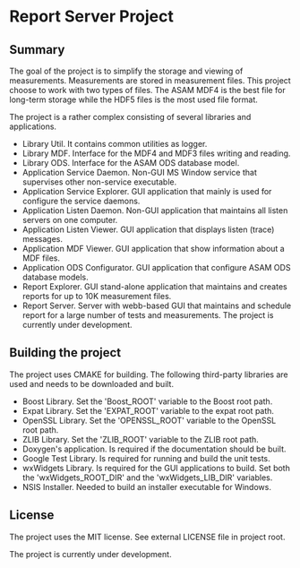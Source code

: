 # Report Server Project

## Summary

The goal of the project is to simplify the storage and viewing of measurements. Measurements are stored in measurement 
files. This project choose to work with two types of files. The ASAM MDF4 is the best file for long-term storage while
the HDF5 files is the most used file format.

The project is a rather complex consisting of several libraries and applications.
- Library Util. It contains common utilities as logger.
- Library MDF. Interface for the MDF4 and MDF3 files writing and reading.
- Library ODS. Interface for the ASAM ODS database model. 
- Application Service Daemon. Non-GUI MS Window service that supervises other non-service executable.
- Application Service Explorer. GUI application that mainly is used for configure the service daemons.
- Application Listen Daemon. Non-GUI application that maintains all listen servers on one computer.
- Application Listen Viewer. GUI application that displays listen (trace) messages. 
- Application MDF Viewer. GUI application that show information about a MDF files.
- Application ODS Configurator. GUI application that configure ASAM ODS database models.
- Report Explorer. GUI stand-alone application that maintains and creates reports for up to 10K measurement files.
- Report Server. Server with webb-based GUI that maintains and schedule report for a large number of tests and measurements.
The project is currently under development.

## Building the project

The project uses CMAKE for building. The following third-party libraries are used and
needs to be downloaded and built.

- Boost Library. Set the 'Boost_ROOT' variable to the Boost root path.
- Expat Library. Set the 'EXPAT_ROOT' variable to the expat root path.
- OpenSSL Library. Set the 'OPENSSL_ROOT' variable to the OpenSSL root path.
- ZLIB Library. Set the 'ZLIB_ROOT' variable to the ZLIB root path.
- Doxygen's application. Is required if the documentation should be built.
- Google Test Library. Is required for running and build the unit tests.
- wxWidgets Library. Is required for the GUI applications to build. Set both the 'wxWidgets_ROOT_DIR' and the 'wxWidgets_LIB_DIR' variables.
- NSIS Installer. Needed to build an installer executable for Windows.


## License

The project uses the MIT license. See external LICENSE file in project root.

The project is currently under development.

